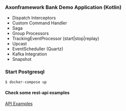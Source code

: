 ### Axonframework Bank Demo Application (Kotlin)
    
* Dispatch Interceptors
* Custom Command Handler
* Saga
* Group Processors
* TrackingEventProcessor (start|stop|replay)
* Upcast
* EventScheduller (Quartz)
* Kafka Integration
* Snapshot


### Start Postgresql
```$ docker-compose up```

#### Check some rest-api examples
[API Examples](axon-application/src/test/resources/accounts.http)

